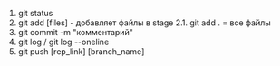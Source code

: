 1. git status
2. git add [files] - добавляет файлы в stage
   2.1. git add . = все файлы
3. git commit -m "комментарий"
4. git log / git log --oneline
5. git push [rep_link] [branch_name]
